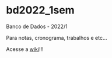 # bd2022_1sem
Banco de Dados - 2022/1

Para notas, cronograma, trabalhos e etc...

Acesse a [wiki](https://github.com/IgorAvilaPereira/bd2022_1sem/wiki)!!!
